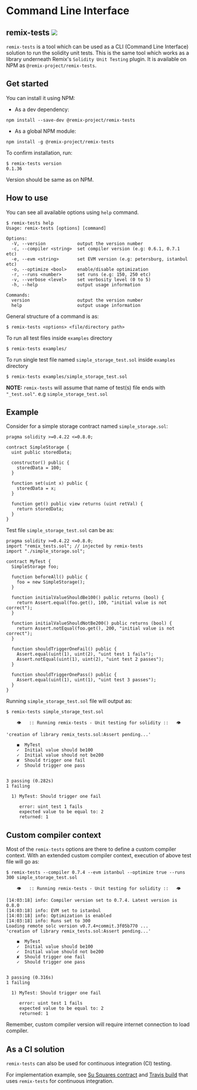 Command Line Interface
========================
remix-tests [![](https://badge.fury.io/js/%40remix-project%2Fremix-tests.svg)](https://www.npmjs.com/package/@remix-project/remix-tests)
------------------

`remix-tests` is a tool which can be used as a CLI (Command Line Interface) solution to run the solidity unit tests. This is the same tool which works as a library underneath Remix's `Solidity Unit Testing` plugin. It is available on NPM as `@remix-project/remix-tests`.

Get started
-------------

You can install it using NPM:

* As a dev dependency:

`npm install --save-dev @remix-project/remix-tests`

* As a global NPM module:

`npm install -g @remix-project/remix-tests`

To confirm installation, run:
```
$ remix-tests version
0.1.36
```
Version should be same as on NPM.

How to use
-------------

You can see all available options using `help` command.

```
$ remix-tests help           
Usage: remix-tests [options] [command]

Options:
  -V, --version            output the version number
  -c, --compiler <string>  set compiler version (e.g: 0.6.1, 0.7.1 etc)
  -e, --evm <string>       set EVM version (e.g: petersburg, istanbul etc)
  -o, --optimize <bool>    enable/disable optimization
  -r, --runs <number>      set runs (e.g: 150, 250 etc)
  -v, --verbose <level>    set verbosity level (0 to 5)
  -h, --help               output usage information

Commands:
  version                  output the version number
  help                     output usage information
```

General structure of a command is as:

`$ remix-tests <options> <file/directory path>`

To run all test files inside `examples` directory
```
$ remix-tests examples/
``` 
To run single test file named `simple_storage_test.sol` inside `examples` directory
```
$ remix-tests examples/simple_storage_test.sol
```
**NOTE:** `remix-tests` will assume that name of test(s) file ends with `"_test.sol"`. e.g `simple_storage_test.sol`

Example
--------
Consider for a simple storage contract named `simple_storage.sol`:

```
pragma solidity >=0.4.22 <=0.8.0;

contract SimpleStorage {
  uint public storedData;

  constructor() public {
    storedData = 100;
  }

  function set(uint x) public {
    storedData = x;
  }

  function get() public view returns (uint retVal) {
    return storedData;
  }
}
```

Test file `simple_storage_test.sol` can be as:


```
pragma solidity >=0.4.22 <=0.8.0;
import "remix_tests.sol"; // injected by remix-tests
import "./simple_storage.sol";

contract MyTest {
  SimpleStorage foo;

  function beforeAll() public {
    foo = new SimpleStorage();
  }

  function initialValueShouldBe100() public returns (bool) {
    return Assert.equal(foo.get(), 100, "initial value is not correct");
  }

  function initialValueShouldNotBe200() public returns (bool) {
    return Assert.notEqual(foo.get(), 200, "initial value is not correct");
  }

  function shouldTriggerOneFail() public {
    Assert.equal(uint(1), uint(2), "uint test 1 fails");
    Assert.notEqual(uint(1), uint(2), "uint test 2 passes");
  }

  function shouldTriggerOnePass() public {
    Assert.equal(uint(1), uint(1), "uint test 3 passes");
  }
}
```

Running `simple_storage_test.sol` file will output as:

```
$ remix-tests simple_storage_test.sol

	👁	:: Running remix-tests - Unit testing for solidity ::	👁

'creation of library remix_tests.sol:Assert pending...'

	◼  MyTest
	✓  Initial value should be100
	✓  Initial value should not be200
	✘  Should trigger one fail
	✓  Should trigger one pass


3 passing (0.282s)
1 failing

  1) MyTest: Should trigger one fail

	 error: uint test 1 fails
	 expected value to be equal to: 2
	 returned: 1
```

Custom compiler context
------------------------

Most of the `remix-tests` options are there to define a custom compiler context. With an extended custom compiler context, execution of above test file will go as:

```
$ remix-tests --compiler 0.7.4 --evm istanbul --optimize true --runs 300 simple_storage_test.sol

	👁	:: Running remix-tests - Unit testing for solidity ::	👁

[14:03:18] info: Compiler version set to 0.7.4. Latest version is 0.8.0
[14:03:18] info: EVM set to istanbul
[14:03:18] info: Optimization is enabled
[14:03:18] info: Runs set to 300
Loading remote solc version v0.7.4+commit.3f05b770 ...
'creation of library remix_tests.sol:Assert pending...'

	◼  MyTest
	✓  Initial value should be100
	✓  Initial value should not be200
	✘  Should trigger one fail
	✓  Should trigger one pass


3 passing (0.316s)
1 failing

  1) MyTest: Should trigger one fail

	 error: uint test 1 fails
	 expected value to be equal to: 2
	 returned: 1
```

Remember, custom compiler version will require internet connection to load compiler.

As a CI solution
-----------------

`remix-tests` can also be used for continuous integration (CI) testing. 

For implementation example, see [Su Squares contract](https://github.com/su-squares/ethereum-contract/tree/e542f37d4f8f6c7b07d90a6554424268384a4186) and [Travis build](https://travis-ci.org/su-squares/ethereum-contract/builds/446186067) that uses `remix-tests` for continuous integration.




